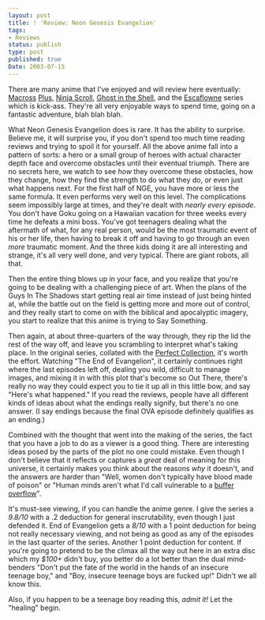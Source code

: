 ```yaml
---
layout: post
title: ! 'Review: Neon Genesis Evangelion'
tags:
- Reviews
status: publish
type: post
published: true
Date: 2003-07-15
---
```

There are many anime that I've enjoyed and will review here eventually:  [Macross](http://www.amazon.com/exec/obidos/ASIN/B00000JL4O/jimvanfleetco-20) [Plus](http://www.amazon.com/exec/obidos/ASIN/B00000JL4N/jimvanfleetco-20), [Ninja Scroll](http://www.amazon.com/exec/obidos/ASIN/6305014140/jimvanfleetco-20), [Ghost in the Shell](http://www.amazon.com/exec/obidos/ASIN/6304493681/jimvanfleetco-20), and the [Escaflowne](../2003-08-05-escaflowne) series which is kick-ass.  They're all very enjoyable ways to spend time, going on a fantastic adventure, blah blah blah.


What Neon Genesis Evangelion does is rare.  It has the ability to surprise.  Believe me, it will surprise you, if you don't spend too much time reading reviews and trying to spoil it for yourself.  All the above anime fall into a pattern of sorts:  a hero or a small group of heroes with actual character depth face and overcome obstacles until their eventual triumph.  There are no secrets here, we watch to see *how* they overcome these obstacles, how they change, how they find the strength to do what they do, or even just what happens next.  For the first half of <span class="caps">NGE</span>, you have more or less the same formula.  It even performs very well on this level.  The complications seem impossibly large at times, and they're dealt with *nearly every episode*.  You don't have Goku going on a Hawaiian vacation for three weeks every time he defeats a mini boss.  You've got teenagers dealing what the aftermath of what, for any real person, would be the most traumatic event of his or her life, then having to break it off and having to go through an even *more* traumatic moment.  And the three kids doing it are all interesting and strange, it's all very well done, and very typical.  There are giant robots, all that.

Then the entire thing blows up in your face, and you realize that you're going to be dealing with a challenging piece of art.  When the plans of the Guys In The Shadows start getting real air time instead of just being hinted at, while the battle out on the field is getting more and more out of control, and they really start to come on with the biblical and apocalyptic imagery, you start to realize that this anime is trying to Say Something.

Then again, at about three-quarters of the way through, they rip the lid the rest of the way off, and leave you scrambling to interpret what's taking place.  In the original series, collated with the [Perfect Collection](http://www.amazon.com/exec/obidos/ASIN/B0000639E0/jimvanfleetco-20), it's worth the effort.  Watching "The End of Evangelion", it certainly continues right where the last episodes left off, dealing you wild, difficult to manage images, and mixing it in with this plot that's become so Out There, there's really no way they could expect you to tie it up all in this little bow, and say "Here's what happened."  If you read the reviews, people have all different kinds of ideas about what the endings really signify, but there's no one answer.  (I say endings because the final <span class="caps">OVA</span> episode definitely qualifies as an ending.)

Combined with the thought that went into the making of the series, the fact that you have a job to do as a viewer is a good thing.  There are interesting ideas posed by the parts of the plot no one could mistake.  Even though I don't believe that it reflects or captures a *great* deal of meaning for this universe, it certainly makes you think about the reasons *why* it doesn't, and the answers are harder than "Well, women don't typically have blood made of poison" or "Human minds aren't what I'd call vulnerable to a [buffer overflow](http://www.everything2.com/index.pl?node_id=518609)".

It's must-see viewing, if you can handle the anime genre.  I give the series a *9.8/10* with a .2 deduction for general inscrutability, even though I just defended it.  End of Evangelion gets a *8/10* with a 1 point deduction for being not really necessary viewing, and not being as good as any of the episodes in the last quarter of the series.  Another 1 point deduction for content.  If you're going to pretend to be the climax all the way out here in an extra disc which my *$100+* didn't buy, you better do a lot better than the dual mind-benders "Don't put the fate of the world in the hands of an insecure teenage boy," and "Boy, insecure teenage boys are fucked up!"  Didn't we all know this.


Also, if you happen to be a teenage boy reading this, *admit it!*  Let the "healing" begin.
